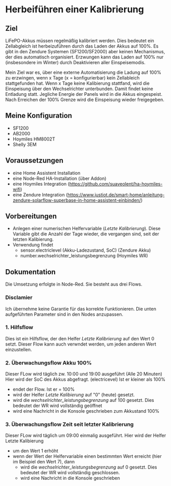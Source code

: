 # Herbeiführen einer Kalibrierung
## Ziel
LiFePO-Akkus müssen regelmäßig kalibriert werden. Dies bedeutet ein Zellabgleich ist herbeizuführen durch das Laden der Akkus auf 100%.
Es gibt in den Zendure Systemen (SF1200/SF2000) aber keinen Mechanismus, der dies automatisch organisiert. 
Erzwungen kann das Laden auf 100% nur (insbesondere im Winter) durch Deaktivieren aller Einspeisemodis.

Mein Ziel war es, über eine externe Automatisierung die Ladung auf 100% zu erzwingen, wenn x Tage (x = konfigurierbar) kein Zellableich stattgefunden hat.
Wenn x Tage keine Kalibierung stattfand, wird die Einspeisung über den Wechselrichter unterbunden. Damit findet keine Entladung statt. Jegliche Energie der Panels wird in die Akkus eingespeist. 
Nach Erreichen der 100% Grenze wird die Einspeisung wieder freigegeben.

## Meine Konfiguration
 - SF1200
 - AB2000
 - Hoymiles HM8002T
 - Shelly 3EM

## Voraussetzungen
- eine Home Assistent Installation
- eine Node-Red HA-Installation (über Addon)
- eine Hoymiles Integration (https://github.com/suaveolent/ha-hoymiles-wifi)
- eine Zendure Integration (https://www.justiot.de/smart-home/anleitung-zendure-solarflow-superbase-in-home-assistent-einbinden/)

## Vorbereitungen
- Anlegen einer numerischen Helfervariable (_Letzte Kalibrierung_). Diese Variable gibt die Anzahl der Tage wieder, die vergangen sind, seit der letzten Kalibierung.
- Verwendung findet
  - sensor.electriclevel (Akku-Ladezustand, SoC) (Zendure Akku)
  - number.wechselrichter_leistungsbegrenzung (Hoymiles WR)

## Dokumentation
Die Umsetzung erfolgte in Node-Red.
Sie besteht aus drei Flows.

### Disclamier
Ich übernehme keine Garantie für das korrekte Funktionieren. Die unten aufgeführten Parameter sind in den Nodes anzupassen.

### 1. Hilfsflow
Dies ist ein Hilfsflow, der den Helfer _Letzte Kalibrierung_ auf den Wert 0 setzt. Dieser Flow kann auch verwndet werden, um jeden anderen Wert einzustellen.

### 2. Überwachungsflow Akku 100%
Dieser FLow wird täglich zw. 10:00 und 19:00 ausgeführt (Alle 20 Minuten)
Hier wird der SoC des Akkus abgefragt. (electricevel)
Ist er kleiner als 100%
- endet der Flow.
Ist er = 100% 
- wird der Helfer _Letzte Kalibierung_ auf "0" (heute) gesetzt.
- wird die _wechselrichter_leistungsbegrenzung_ auf 100 gesetzt. Dies bedeutet der WR wird vollständig geöffnet
- wird eine Nachricht in die Konsole geschrieben zum Akkustand 100%

### 3. Überwachungsflow Zeit seit letzter Kalibrierung
Dieser FLow wird täglich um 09:00 einmalig ausgeführt.
Hier wird der Helfer Letzte Kalibierung
- um den Wert 1 erhöht
- wenn der Wert der Helfervariable einen bestimmten Wert erreicht (hier im Beispiel den Wert 7), dann 
  - wird die _wechselrichter_leistungsbegrenzung_ auf 0 gesetzt. Dies bedeutet der WR wird vollständig geschlossen.
  - wird eine Nachricht in die Konsole geschrieben




